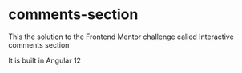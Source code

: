 # comments-section
This the solution to the Frontend Mentor challenge called Interactive comments section

It is built in Angular 12
